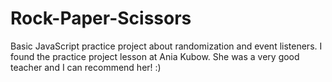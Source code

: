 # Rock-Paper-Scissors
Basic JavaScript practice project about randomization and event listeners. I found the practice project lesson at Ania Kubow. She was a very good teacher and I can recommend her! :)
